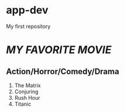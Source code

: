 # app-dev
My first repository
#        *MY FAVORITE MOVIE*
##  **Action/Horror/Comedy/Drama**

1.  The Matrix
2.  Conjuring
3.  Rush Hour
4.  Titanic
